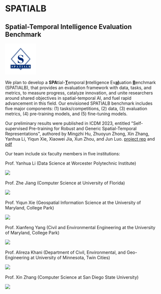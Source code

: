 # SPATIALB 
## Spatial-Temporal Intelligence Evaluation Benchmark 
<img src="/logo.jpg" width="20%" >

We plan to develop a <b>SPA</b>tial-<u><b>T</b></u>emporal <u><b>I</b></u>ntelligence Ev<u><b>al</b></u>uation <u><b>B</b></u>enchmark (SPATIALB), that provides an evaluation framework with data, tasks, and metrics, to measure progress, catalyze innovation, and unite researchers around shared objectives in spatial-temporal AI, and fuel rapid advancement in this field. Our envisioned SPATIALB benchmark includes five major components: (1) tasks/competitions, (2) data, (3) evaluation metrics, (4) pre-training models, and (5) fine-tuning models. 

Our preliminary results were published in ICDM 2023, entitled "Self-supervised Pre-training for Robust and Generic Spatial-Temporal Representations", authored by Mingzhi Hu, Zhuoyun Zhong, Xin Zhang, Yanhua Li, Yiqun Xie, Xiaowei Jia, Xun Zhou, and Jun Luo. [project rep](https://github.com/mhu3/STPT) and [pdf](https://users.wpi.edu/~yli15) 

Our team include six faculty members in five institutions:

Prof. Yanhua Li (Data Science at Worcester Polytechnic Institute)

<img src="https://www.wpi.edu/sites/default/files/styles/2x_766x766/public/faculty-image/yli15.jpg?itok=FpZharRy" style="width:150px">

Prof. Zhe Jiang (Computer Science at University of Florida)

<img src="https://www.cise.ufl.edu/wp-content/uploads/2021/08/ZheJiang_7-25-2016_crop-scaled.jpg" style="width:150px">

Prof. Yiqun Xie (Geospatial Information Science at the University of Maryland, College Park)

<img src="https://geog.umd.edu/sites/geog.umd.edu/files/styles/width320/public/Yiqun_profile_new.jpg?itok=nV68tzqV" style="width:150px">

Prof. Xianfeng Yang (Civil and Environmental Engineering at the University of Maryland, College Park)

<img src="https://faculty.eng.umd.edu/sites/faculty.eng.umd.edu/files/profile_images/Terry.png" style="width:150px">

Prof. Alireza Khani (Department of Civil, Environmental, and Geo-Engineering at University of Minnesota, Twin Cities)

<img src="https://cse.umn.edu/sites/cse.umn.edu/files/khani-web.jpg" style="width:150px">

Prof. Xin Zhang (Computer Science at San Diego State University)

<img src="https://xinzhang525.netlify.app/authors/admin/avatar_hu327b63c854a5d5e39aab8f280051da02_1155180_270x270_fill_q75_lanczos_center.jpg" style="width:150px">


